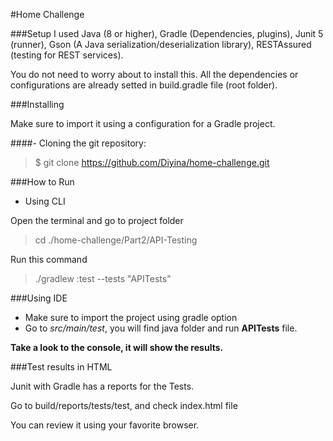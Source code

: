 #Home Challenge

###Setup 
I used Java (8 or higher), Gradle (Dependencies, plugins), Junit 5 (runner), Gson (A Java serialization/deserialization library), RESTAssured (testing for REST services).

You do not need to worry about to install this. All the dependencies or configurations are already setted in build.gradle file (root folder).

###Installing

Make sure to import it using a configuration for a Gradle project.

####- Cloning the git repository:

> $ git clone https://github.com/Diyina/home-challenge.git

###How to Run
 - Using CLI

Open the terminal and go to project folder
> cd ./home-challenge/Part2/API-Testing 

Run this command

>./gradlew :test --tests "APITests"


###Using IDE

- Make sure to import the project using gradle option 
- Go to _src/main/test_, you will find java folder and run **APITests** file.

**Take a look to the console, it will show the results.**

###Test results in HTML

Junit with Gradle has a reports for the Tests. 

Go to build/reports/tests/test, and check index.html file

You can review it using your favorite browser.